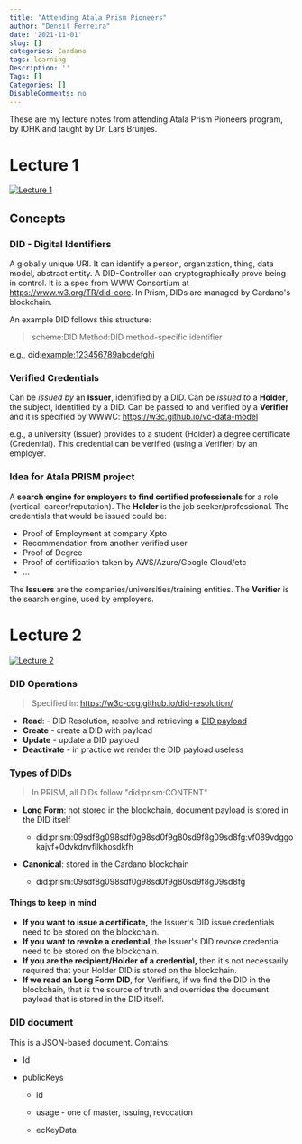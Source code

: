 ```yaml
---
title: "Attending Atala Prism Pioneers"
author: "Denzil Ferreira"
date: '2021-11-01'
slug: []
categories: Cardano
tags: learning
Description: ''
Tags: []
Categories: []
DisableComments: no
---
```


These are my lecture notes from attending Atala Prism Pioneers program, by IOHK and taught by Dr. Lars Brünjes.

# Lecture 1

[![Lecture 1](https://img.youtube.com/vi/9MoWZ_dHqpE/0.jpg)](https://www.youtube.com/watch?v=9MoWZ_dHqpE)

## Concepts

### DID - Digital Identifiers

A globally unique URI. It can identify a person, organization, thing, data model, abstract entity. A DID-Controller can cryptographically prove being in control. It is a spec from WWW Consortium at <https://www.w3.org/TR/did-core>. In Prism, DIDs are managed by Cardano's blockchain.

An example DID follows this structure:

> scheme:DID Method:DID method-specific identifier

e.g., did:<example:123456789abcdefghi>

### Verified Credentials

Can be *issued by* an **Issuer**, identified by a DID. Can be *issued to* a **Holder**, the subject, identified by a DID. Can be passed to and verified by a **Verifier** and it is specified by WWWC: <https://w3c.github.io/vc-data-model>

e.g., a university (Issuer) provides to a student (Holder) a degree certificate (Credential). This credential can be verified (using a Verifier) by an employer.

### Idea for Atala PRISM project

A **search engine for employers to find certified professionals** for a role (vertical: career/reputation). The **Holder** is the job seeker/professional. The credentials that would be issued could be:

-   Proof of Employment at company Xpto
-   Recommendation from another verified user
-   Proof of Degree
-   Proof of certification taken by AWS/Azure/Google Cloud/etc
-   ...

The **Issuers** are the companies/universities/training entities. The **Verifier** is the search engine, used by employers.

# Lecture 2

[![Lecture 2](https://img.youtube.com/vi/KjWORZnbllE/0.jpg)](https://www.youtube.com/watch?v=KjWORZnbllE)

### DID Operations

> Specified in: <https://w3c-ccg.github.io/did-resolution/>

-   **Read**: - DID Resolution, resolve and retrieving a [DID payload](#did-document)
-   **Create** - create a DID with payload
-   **Update** - update a DID payload
-   **Deactivate** - in practice we render the DID payload useless

### Types of DIDs

> In PRISM, all DIDs follow "did:prism:CONTENT"

-   **Long Form**: not stored in the blockchain, document payload is stored in the DID itself

    -   did:prism:09sdf8g098sdf0g98sd0f9g80sd9f8g09sd8fg:vf089vdggokajvf+0dvkdnvfllkhosdkfh

-   **Canonical**: stored in the Cardano blockchain

    -   did:prism:09sdf8g098sdf0g98sd0f9g80sd9f8g09sd8fg

#### Things to keep in mind

-   **If you want to issue a certificate,** the Issuer's DID issue credentials need to be stored on the blockchain.
-   **If you want to revoke a credential,** the Issuer's DID revoke credential need to be stored on the blockchain.
-   **If you are the recipient/Holder of a credential,** then it's not necessarily required that your Holder DID is stored on the blockchain.
-   **If we read an Long Form DID**, for Verifiers, if we find the DID in the blockchain, that is the source of truth and overrides the document payload that is stored in the DID itself.

### DID document

This is a JSON-based document. Contains:

-   Id

-   publicKeys

    -   id

    -   usage - one of master, issuing, revocation

    -   ecKeyData
